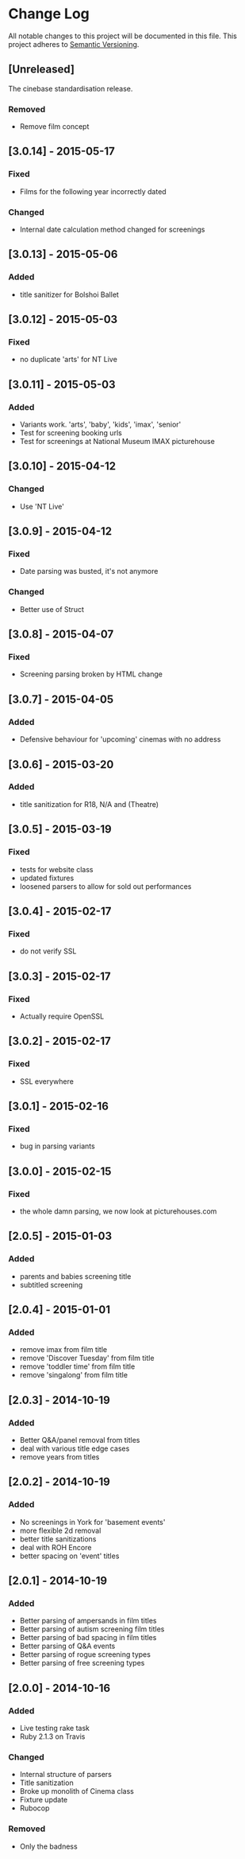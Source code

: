 # Change Log
All notable changes to this project will be documented in this file.
This project adheres to [Semantic Versioning](http://semver.org/).

## [Unreleased]

The cinebase standardisation release.

### Removed
- Remove film concept

## [3.0.14] - 2015-05-17

### Fixed
- Films for the following year incorrectly dated

### Changed
- Internal date calculation method changed for screenings

## [3.0.13] - 2015-05-06

### Added
- title sanitizer for Bolshoi Ballet

## [3.0.12] - 2015-05-03

### Fixed
- no duplicate 'arts' for NT Live

## [3.0.11] - 2015-05-03

### Added
- Variants work. 'arts', 'baby', 'kids', 'imax', 'senior'
- Test for screening booking urls
- Test for screenings at National Museum IMAX picturehouse

## [3.0.10] - 2015-04-12

### Changed
- Use 'NT Live'

## [3.0.9] - 2015-04-12

### Fixed
- Date parsing was busted, it's not anymore

### Changed
- Better use of Struct

## [3.0.8] - 2015-04-07

### Fixed
- Screening parsing broken by HTML change

## [3.0.7] - 2015-04-05

### Added
- Defensive behaviour for 'upcoming' cinemas with no address

## [3.0.6] - 2015-03-20

### Added
- title sanitization for R18, N/A and (Theatre)

## [3.0.5] - 2015-03-19

### Fixed
- tests for website class
- updated fixtures
- loosened parsers to allow for sold out performances

## [3.0.4] - 2015-02-17

### Fixed
- do not verify SSL

## [3.0.3] - 2015-02-17

### Fixed
- Actually require OpenSSL

## [3.0.2] - 2015-02-17

### Fixed
- SSL everywhere

## [3.0.1] - 2015-02-16

### Fixed
- bug in parsing variants

## [3.0.0] - 2015-02-15

### Fixed
- the whole damn parsing, we now look at picturehouses.com

## [2.0.5] - 2015-01-03

### Added
- parents and babies screening title
- subtitled screening

## [2.0.4] - 2015-01-01

### Added
- remove imax from film title
- remove 'Discover Tuesday' from film title
- remove 'toddler time' from film title
- remove 'singalong' from film title

## [2.0.3] - 2014-10-19

### Added
- Better Q&A/panel removal from titles
- deal with various title edge cases
- remove years from titles

## [2.0.2] - 2014-10-19

### Added
- No screenings in York for 'basement events'
- more flexible 2d removal
- better title sanitizations
- deal with ROH Encore
- better spacing on 'event' titles

## [2.0.1] - 2014-10-19

### Added
- Better parsing of ampersands in film titles
- Better parsing of autism screening film titles
- Better parsing of bad spacing in film titles
- Better parsing of Q&A events
- Better parsing of rogue screening types
- Better parsing of free screening types

## [2.0.0] - 2014-10-16

### Added
- Live testing rake task
- Ruby 2.1.3 on Travis

### Changed
- Internal structure of parsers
- Title sanitization
- Broke up monolith of Cinema class
- Fixture update
- Rubocop

### Removed
- Only the badness
